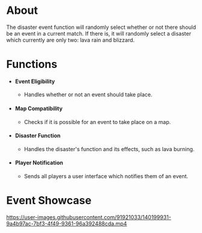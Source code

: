# About
The disaster event function will randomly select whether or not there should be an event in a current match. If there is, it will randomly select a disaster which currently are only two: lava rain and blizzard.

# Functions
* #### Event Eligibility
  * Handles whether or not an event should take place.
* #### Map Compatibility
  * Checks if it is possible for an event to take place on a map.
* #### Disaster Function
  * Handles the disaster's function and its effects, such as lava burning.
* #### Player Notification
  * Sends all players a user interface which notifies them of an event.

# Event Showcase
https://user-images.githubusercontent.com/91921033/140199931-9a4b97ac-7bf3-4f49-9361-96a392488cda.mp4




